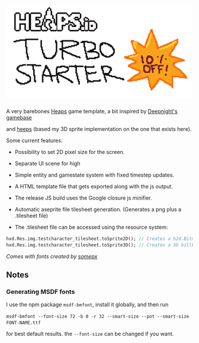 # ![turbo logo](https://raw.githubusercontent.com/jefvel/game-base/master/logo.png)

A very barebones [Heaps](https://heaps.io) game template, a bit inspired by [Deepnight's gamebase](https://github.com/deepnight/gameBase)

and [heeps](https://github.com/Yanrishatum/heeps) (based my 3D sprite implementation on the one that exists here).

Some current features:

* Possibility to set 2D pixel size for the screen.

* Separate UI scene for high

* Simple entity and gamestate system with fixed timestep updates.

* A HTML template file that gets exported along with the js output.

* The release JS build uses the Google closure js minifier.

* Automatic aseprite file tilesheet generation. (Generates a png plus a .tilesheet file)

* The .tilesheet file can be accessed using the resource system:

```haxe
hxd.Res.img.testcharacter_tilesheet.toSprite2D(); // Creates a h2d.Bitmap type object with animation support
hxd.Res.img.testcharacter_tilesheet.toSprite3D(); // Creates a 3D billboard type mesh for h3d.
```

*Comes with fonts created by [somepx](https://twitter.com/somepx)*

## Notes

### Generating MSDF fonts

I use the npm package `msdf-bmfont`, install it globally, and then run

`msdf-bmfont --font-size 72 -b 0 -r 32 --smart-size --pot --smart-size FONT-NAME.ttf`

for best default results. the `--font-size` can be changed if you want.
